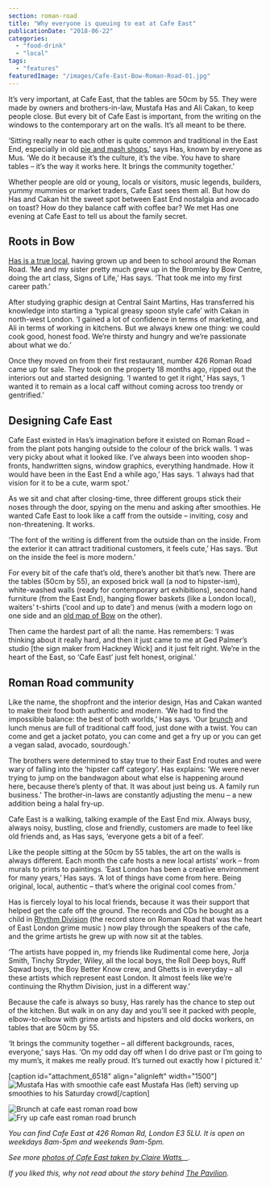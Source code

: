 ```yaml
---
section: roman-road
title: "Why everyone is queuing to eat at Cafe East"
publicationDate: "2018-06-22"
categories: 
  - "food-drink"
  - "local"
tags: 
  - "features"
featuredImage: "/images/Cafe-East-Bow-Roman-Road-01.jpg"
---
```


It’s very important, at Cafe East, that the tables are 50cm by 55. They were made by owners and brothers-in-law, Mustafa Has and Ali Cakan, to keep people close. But every bit of Cafe East is important, from the writing on the windows to the contemporary art on the walls. It’s all meant to be there.

‘Sitting really near to each other is quite common and traditional in the East End, especially in old [pie and mash shops](https://romanroadlondon.com/pie-and-mash-melanie-mcgrath-book-review/),’ says Has, known by everyone as Mus. ‘We do it because it’s the culture, it’s the vibe. You have to share tables – it’s the way it works here. It brings the community together.’

Whether people are old or young, locals or visitors, music legends, builders, yummy mummies or market traders, Cafe East sees them all. But how do Has and Cakan hit the sweet spot between East End nostalgia and avocado on toast? How do they balance caff with coffee bar? We met Has one evening at Cafe East to tell us about the family secret.

## Roots in Bow

[Has is a true local](https://romanroadlondon.com/mustafa-has-east-end-interview/), having grown up and been to school around the Roman Road. ‘Me and my sister pretty much grew up in the Bromley by Bow Centre, doing the art class, Signs of Life,’ Has says. ‘That took me into my first career path.’

After studying graphic design at Central Saint Martins, Has transferred his knowledge into starting a ‘typical greasy spoon style cafe’ with Cakan in north-west London. ‘I gained a lot of confidence in terms of marketing, and Ali in terms of working in kitchens. But we always knew one thing: we could cook good, honest food. We’re thirsty and hungry and we’re passionate about what we do.’

Once they moved on from their first restaurant, number 426 Roman Road came up for sale. They took on the property 18 months ago, ripped out the interiors out and started designing. ‘I wanted to get it right,’ Has says, ‘I wanted it to remain as a local caff without coming across too trendy or gentrified.’

## Designing Cafe East

Cafe East existed in Has’s imagination before it existed on Roman Road – from the plant pots hanging outside to the colour of the brick walls. ‘I was very picky about what it looked like. I’ve always been into wooden shop-fronts, handwritten signs, window graphics, everything handmade. How it would have been in the East End a while ago,’ Has says. ‘I always had that vision for it to be a cute, warm spot.’

As we sit and chat after closing-time, three different groups stick their noses through the door, spying on the menu and asking after smoothies. He wanted Cafe East to look like a caff from the outside – inviting, cosy and non-threatening. It works.

‘The font of the writing is different from the outside than on the inside. From the exterior it can attract traditional customers, it feels cute,’ Has says. ‘But on the inside the feel is more modern.’

For every bit of the cafe that’s old, there’s another bit that’s new. There are the tables (50cm by 55), an exposed brick wall (a nod to hipster-ism), white-washed walls (ready for contemporary art exhibitions), second hand furniture (from the East End), hanging flower baskets (like a London local), waiters’ t-shirts (‘cool and up to date’) and menus (with a modern logo on one side and an [old map of Bow](https://romanroadlondon.com/old-maps-bow-globe-town-mile-end/) on the other).

Then came the hardest part of all: the name. Has remembers: ‘I was thinking about it really hard, and then it just came to me at Ged Palmer’s studio \[the sign maker from Hackney Wick\] and it just felt right. We’re in the heart of the East, so ‘Cafe East’ just felt honest, original.’

## Roman Road community

Like the name, the shopfront and the interior design, Has and Cakan wanted to make their food both authentic and modern. ‘We had to find the impossible balance: the best of both worlds,’ Has says. ‘Our [brunch](https://romanroadlondon.com/best-brunch-bow-mile-end-globe-town/) and lunch menus are full of traditional caff food, just done with a twist. You can come and get a jacket potato, you can come and get a fry up or you can get a vegan salad, avocado, sourdough.’

The brothers were determined to stay true to their East End routes and were wary of falling into the ‘hipster caff category’. Has explains: ‘We were never trying to jump on the bandwagon about what else is happening around here, because there’s plenty of that. It was about just being us. A family run business.’ The brother-in-laws are constantly adjusting the menu – a new addition being a halal fry-up.

Cafe East is a walking, talking example of the East End mix. Always busy, always noisy, bustling, close and friendly, customers are made to feel like old friends and, as Has says, ‘everyone gets a bit of a feel’.

Like the people sitting at the 50cm by 55 tables, the art on the walls is always different. Each month the cafe hosts a new local artists’ work – from murals to prints to paintings. ‘East London has been a creative environment for many years,’ Has says. ‘A lot of things have come from here. Being original, local, authentic – that’s where the original cool comes from.’

Has is fiercely loyal to his local friends, because it was their support that helped get the cafe off the ground. The records and CDs he bought as a child in [Rhythm Division](https://romanroadlondon.com/rhythm-division-grime-record-shop-bow/) (the record store on Roman Road that was the heart of East London grime music ) now play through the speakers of the cafe, and the grime artists he grew up with now sit at the tables.

‘The artists have popped in, my friends like Rudimental come here, Jorja Smith, Tinchy Stryder, Wiley, all the local boys, the Roll Deep boys, Ruff Sqwad boys, the Boy Better Know crew, and Ghetts is in everyday – all these artists which represent east London. It almost feels like we’re continuing the Rhythm Division, just in a different way.’

Because the cafe is always so busy, Has rarely has the chance to step out of the kitchen. But walk in on any day and you’ll see it packed with people, elbow-to-elbow with grime artists and hipsters and old docks workers, on tables that are 50cm by 55.

‘It brings the community together – all different backgrounds, races, everyone,’ says Has. ‘On my odd day off when I do drive past or I’m going to my mum’s, it makes me really proud. It’s turned out exactly how I pictured it.’

\[caption id="attachment\_6518" align="alignleft" width="1500"\]![Mustafa Has with smoothie cafe east](/images/Cafe-East-Bow-Roman-Road-29.jpg) Mustafa Has (left) serving up smoothies to his Saturday crowd\[/caption\]

![Brunch at cafe east roman road bow](/images/Cafe-East-Bow-Roman-Road-19.jpg) ![Fry up cafe east roman road brunch](/images/Cafe-East-Bow-Roman-Road-27-1.jpg)

_You can find Cafe East at 426 Roman Rd, London E3 5LU. It is open on weekdays 8am-5pm and weekends 9am-5pm._

_See more [photos of Cafe East taken by Claire Watts](https://romanroadlondon.com/cafe-east-roman-road-photos-claire-watts/)__._ 

_If you liked this, why not read about the story behind [The Pavilion](https://romanroadlondon.com/pavilion-victoria-park-cafe-a-sri-lankan-story/)._

